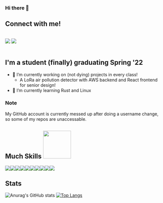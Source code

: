 ### Hi there 👋

## Connect with me!
<br>
<a href="mailto:pmwood@pm.me"><img src="https://img.shields.io/badge/ProtonMail-8B89CC?style=for-the-badge&logo=protonmail&logoColor=white"></a>
<a href="https://www.linkedin.com/in/plmwd"><img src="https://img.shields.io/badge/LinkedIn-0077B5?style=for-the-badge&logo=linkedin&logoColor=white"></a>
<br><br>

## I'm a student (finally) graduating Spring '22
- 🔭 I’m currently working on (not dying) projects in every class! 
  * A LoRa air pollution detector with AWS backend and React frontend for senior design!
- 🌱 I’m currently learning Rust and Linux 

### Note
My GitHub account is currently messed up after doing a username change, so some of my repos are unaccessable.

## Much Skills <img width="90" height="auto" src="https://i.kym-cdn.com/entries/icons/original/000/013/564/doge.jpg">
<div style="display: flex">
<img src="https://img.shields.io/badge/Rust-000000?style=for-the-badge&logo=rust&logoColor=white">
<img src="https://img.shields.io/badge/C-00599C?style=for-the-badge&logo=c&logoColor=white">
<img src="https://img.shields.io/badge/Python-14354C?style=for-the-badge&logo=python&logoColor=white">
<img src="https://img.shields.io/badge/Java-ED8B00?style=for-the-badge&logo=java&logoColor=white">
<img src="https://img.shields.io/badge/Lua-2C2D72?style=for-the-badge&logo=lua&logoColor=white">
<img src="https://img.shields.io/badge/Shell_Script-121011?style=for-the-badge&logo=gnu-bash&logoColor=white">
<img src="https://img.shields.io/badge/Bootstrap-563D7C?style=for-the-badge&logo=bootstrap&logoColor=white">
<img src="https://img.shields.io/badge/JavaScript-F7DF1E?style=for-the-badge&logo=javascript&logoColor=black">
<img src="https://img.shields.io/badge/HTML-239120?style=for-the-badge&logo=html5&logoColor=white">
<img src="https://img.shields.io/badge/CSS-239120?&style=for-the-badge&logo=css3&logoColor=white">
</div>

## Stats
![Anurag's GitHub stats](https://github-readme-stats.vercel.app/api?username=plmwd&show_icons=true&theme=cobalt)
[![Top Langs](https://github-readme-stats.vercel.app/api/top-langs/?username=plmwd&layout=compact&hide=VHDL,SystemVerilog,Coq,V,Tcl,Assembly&theme=cobalt)](https://github.com/anuraghazra/github-readme-stats)

<!--
**plmwd/plmwd** is a ✨ _special_ ✨ repository because its `README.md` (this file) appears on your GitHub profile.

Here are some ideas to get you started:

- 🔭 I’m currently working on ...
- 🌱 I’m currently learning ...
- 👯 I’m looking to collaborate on ...
- 🤔 I’m looking for help with ...
- 💬 Ask me about ...
- 📫 How to reach me: ...
- 😄 Pronouns: ...
- ⚡ Fun fact: ...
-->

